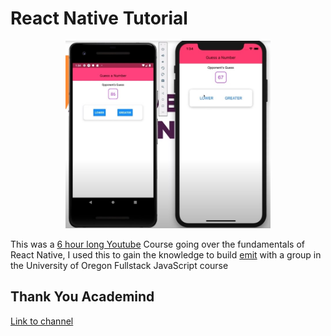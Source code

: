 # React Native Tutorial

<p align="center">
  <img height="300" src="https://raw.githubusercontent.com/VolksRat71/Native_Tutorial/master/readme_img/img.jpg?token=ALM72DMOLE62O4JMFHETLAS6YLJWE">
</p>

This was a [6 hour long Youtube](https://www.youtube.com/watch?v=qSRrxpdMpVc) Course going over the fundamentals of React Native, I used this to gain the knowledge to build [emit](https://github.com/VolksRat71/emit) with a group in the University of Oregon Fullstack JavaScript course

## Thank You Academind

[Link to channel](https://www.youtube.com/channel/UCSJbGtTlrDami-tDGPUV9-w)